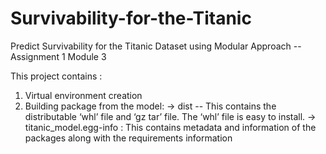 # Survivability-for-the-Titanic
Predict Survivability for the Titanic Dataset using Modular Approach -- Assignment 1 Module 3

This project contains :
1. Virtual environment creation
2. Building package from the model:
   -> dist -- This contains the distributable ‘whl’ file and ‘gz tar’ file. The ‘whl’
  file is easy to install.
   -> titanic_model.egg-info : This contains metadata and information of the
  packages along with the requirements information






